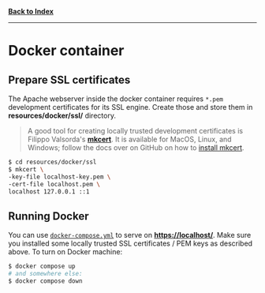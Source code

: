
**[Back to Index](index.md)**

---

# Docker container

## Prepare SSL certificates

The Apache webserver inside the docker container requires  `*.pem` development certificates for its SSL engine. Create those and store them in **resources/docker/ssl/** directory.

> A good tool for creating locally trusted development certificates is Filippo Valsorda's **[mkcert](https://github.com/FiloSottile/mkcert)**. It is available for MacOS, Linux, and Windows; follow the docs over on GitHub on how to [install mkcert](https://github.com/FiloSottile/mkcert#installation).

```bash
$ cd resources/docker/ssl
$ mkcert \
-key-file localhost-key.pem \
-cert-file localhost.pem \
localhost 127.0.0.1 ::1
```

## Running Docker

You can use [`docker-compose.yml`](./docker-compose.yml) to serve on [**https://localhost/**](https://localhost/). Make sure you installed some locally trusted SSL certificates / PEM keys as described above. To turn on Docker machine:

```bash
$ docker compose up
# and somewhere else:
$ docker compose down
```
